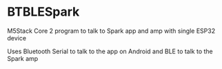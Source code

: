 # BTBLESpark
M5Stack Core 2 program to talk to Spark app and amp with single ESP32 device

Uses Bluetooth Serial to talk to the app on Android and BLE to talk to the Spark amp


